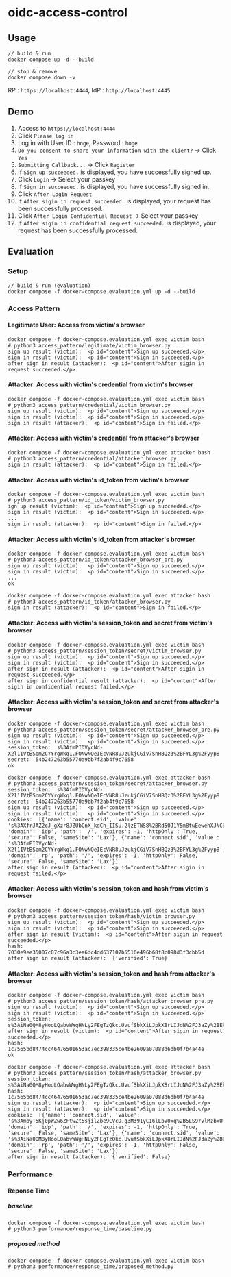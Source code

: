 # oidc-access-control
## Usage

```
// build & run
docker compose up -d --build

// stop & remove
docker compose down -v
```

RP : `https://localhost:4444`, IdP : `http://localhost:4445`

## Demo

1. Access to `https://localhost:4444`
2. Click `Please log in`
3. Log in with User ID : `hoge`, Password : `hoge`
4. `Do you consent to share your information with the client?` -> Click `Yes`
5. `Submitting Callback...` -> Click `Register`
6. If `Sign up succeeded.` is displayed, you have successfully signed up.
7. Click `Login` -> Select your passkey
8. If `Sign in succeeded.` is displayed, you have successfully signed in.
9. Click `After Login Request`
10. If `After sigin in request succeeded.` is displayed, your request has been successfully processed.
11. Click `After Login Confidential Request` -> Select your passkey
12. If `After sigin in confidential request succeeded.` is displayed, your request has been successfully processed.

## Evaluation

### Setup
```
// build & run (evaluation)
docker compose -f docker-compose.evaluation.yml up -d --build
```

### Access Pattern
#### Legitimate User: Access from victim's browser
```
docker compose -f docker-compose.evaluation.yml exec victim bash
# python3 access_pattern/legitimate/victim_browser.py
sign up result (victim):  <p id="content">Sign up succeeded.</p>
sign in result (victim):  <p id="content">Sign in succeeded.</p>
after sign in result (attacker):  <p id="content">After sigin in request succeeded.</p>
```

#### Attacker: Access with victim's credential from victim's browser
```
docker compose -f docker-compose.evaluation.yml exec victim bash
# python3 access_pattern/credential/victim_browser.py   
sign up result (victim):  <p id="content">Sign up succeeded.</p>
sign in result (victim):  <p id="content">Sign in succeeded.</p>
sign in result (attacker):  <p id="content">Sign in failed.</p>
```

#### Attacker: Access with victim's credential from attacker's browser
```
docker compose -f docker-compose.evaluation.yml exec attacker bash
# python3 access_pattern/credential/attacker_browser.py   
sign in result (attacker):  <p id="content">Sign in failed.</p>
```

#### Attacker: Access with victim's id_token from victim's browser
```
docker compose -f docker-compose.evaluation.yml exec victim bash
# python3 access_pattern/id_token/victim_browser.py
ign up result (victim):  <p id="content">Sign up succeeded.</p>
sign in result (victim):  <p id="content">Sign in succeeded.</p>
...
sign in result (attacker):  <p id="content">Sign in failed.</p>
```

#### Attacker: Access with victim's id_token from attacker's browser
```
docker compose -f docker-compose.evaluation.yml exec victim bash
# python3 access_pattern/id_token/attacker_browser_pre.py
sign up result (victim):  <p id="content">Sign up succeeded.</p>
sign in result (victim):  <p id="content">Sign in succeeded.</p>
...
ok

docker compose -f docker-compose.evaluation.yml exec attacker bash
# python3 access_pattern/id_token/attacker_browser.py
sign in result (attacker):  <p id="content">Sign in failed.</p>
```

#### Attacker: Access with victim's session_token and secret from victim's browser
```
docker compose -f docker-compose.evaluation.yml exec victim bash
# python3 access_pattern/session_token/secret/victim_browser.py
sign up result (victim):  <p id="content">Sign up succeeded.</p>
sign in result (victim):  <p id="content">Sign in succeeded.</p>
after sign in result (attacker):  <p id="content">After sigin in request succeeded.</p>
after sign in confidential result (attacker):  <p id="content">After sigin in confidential request failed.</p>
```

#### Attacker: Access with victim's session_token and secret from attacker's browser
```
docker compose -f docker-compose.evaluation.yml exec victim bash
# python3 access_pattern/session_token/secret/attacker_browser_pre.py
sign up result (victim):  <p id="content">Sign up succeeded.</p>
sign in result (victim):  <p id="content">Sign in succeeded.</p>
session_token:  s%3AfmPIDVycNd-X2l1IVtBSom2CYYrgWkq1.FONwNQeIEcVNR8uJzukjCGiV7SnHBQz3%2BFYL3g%2Fyyp8
secret:  54b247263b55770a9bb7f2ab4f9c7658
ok

docker compose -f docker-compose.evaluation.yml exec attacker bash
# python3 access_pattern/session_token/secret/attacker_browser.py
session_token:  s%3AfmPIDVycNd-X2l1IVtBSom2CYYrgWkq1.FONwNQeIEcVNR8uJzukjCGiV7SnHBQz3%2BFYL3g%2Fyyp8
secret:  54b247263b55770a9bb7f2ab4f9c7658
sign up result (victim):  <p id="content">Sign up succeeded.</p>
sign in result (victim):  <p id="content">Sign in succeeded.</p>
cookies:  [{'name': 'connect.sid', 'value': 's%3AXfrJAZ2cJ_gXzr8JZUbCnX_kdCh_IISu.2lzETWS8%2BRd50J1Y5m8twEewehXJNC65%2BazaOJgC938', 'domain': 'idp', 'path': '/', 'expires': -1, 'httpOnly': True, 'secure': False, 'sameSite': 'Lax'}, {'name': 'connect.sid', 'value': 's%3AfmPIDVycNd-X2l1IVtBSom2CYYrgWkq1.FONwNQeIEcVNR8uJzukjCGiV7SnHBQz3%2BFYL3g%2Fyyp8', 'domain': 'rp', 'path': '/', 'expires': -1, 'httpOnly': False, 'secure': False, 'sameSite': 'Lax'}]
after sign in result (attacker):  <p id="content">After sigin in request failed.</p>
```

#### Attacker: Access with victim's session_token and hash from victim's browser
```
docker compose -f docker-compose.evaluation.yml exec victim bash
# python3 access_pattern/session_token/hash/victim_browser.py
sign up result (victim):  <p id="content">Sign up succeeded.</p>
sign in result (victim):  <p id="content">Sign in succeeded.</p>
after sign in result (victim):  <p id="content">After sigin in request succeeded.</p>
hash:  7030e9ee35007c07c96a3c3ea6dc4dd637107b5516e496b68f8c098d3f3cbb5d
after sign in result (attacker):  {'verified': True}
```

#### Attacker: Access with victim's session_token and hash from attacker's browser
```
docker compose -f docker-compose.evaluation.yml exec victim bash
# python3 access_pattern/session_token/hash/attacker_browser_pre.py
sign up result (victim):  <p id="content">Sign up succeeded.</p>
sign in result (victim):  <p id="content">Sign in succeeded.</p>
session_token:  s%3AiNa0QM8yHooLQabvWWgHNLy2FEgTzQkc.UvufSbkXiLJpkX8rLIJdN%2FJ3aZy%2BEkxNZVuUClaqjVE
after sign in result (victim):  <p id="content">After sigin in request succeeded.</p>
hash:  1c7565bd8474cc46476501653ac7ec398335ce4be2609a07088d6db0f7b4a44e
ok

docker compose -f docker-compose.evaluation.yml exec attacker bash
# python3 access_pattern/session_token/hash/attacker_browser.py
session_token:  s%3AiNa0QM8yHooLQabvWWgHNLy2FEgTzQkc.UvufSbkXiLJpkX8rLIJdN%2FJ3aZy%2BEkxNZVuUClaqjVE
hash:  1c7565bd8474cc46476501653ac7ec398335ce4be2609a07088d6db0f7b4a44e
sign up result (attacker):  <p id="content">Sign up succeeded.</p>
sign in result (attacker):  <p id="content">Sign in succeeded.</p>
cookies:  [{'name': 'connect.sid', 'value': 's%3AmbyT5Kj0pWZw6ZFtwZt5sjilZbe9CVcD.g3M391yC16lLbV0xq%2B5LS97vlMzbxUHeb746Zex%2B8Gk', 'domain': 'idp', 'path': '/', 'expires': -1, 'httpOnly': True, 'secure': False, 'sameSite': 'Lax'}, {'name': 'connect.sid', 'value': 's%3AiNa0QM8yHooLQabvWWgHNLy2FEgTzQkc.UvufSbkXiLJpkX8rLIJdN%2FJ3aZy%2BEkxNZVuUClaqjVE', 'domain': 'rp', 'path': '/', 'expires': -1, 'httpOnly': False, 'secure': False, 'sameSite': 'Lax'}]
after sign in result (attacker):  {'verified': False}
```

### Performance

#### Reponse Time

##### baseline
```
docker compose -f docker-compose.evaluation.yml exec victim bash
# python3 performance/response_time/baseline.py
```

##### proposed method
```
docker compose -f docker-compose.evaluation.yml exec victim bash
# python3 performance/response_time/proposed_method.py
```